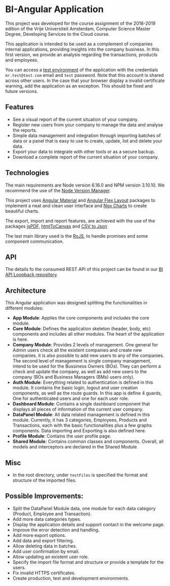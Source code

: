 # BI-Angular Application


This project was developed for the course assignment of the 2018-2019 edition of the Vrije Universiteit Amsterdam, Computer Science Master Degree, Developing Services to the Cloud course.

This application is intended to be used as a complement of companies internal applications, providing insights into the company business. In this first version, we provide an analysis regarding the transactions, products and employees.

You can access a [test environment](https://wgenizshannstudentvunl-vuspace.apic.eu-gb.mybluemix.net/) of the application with the credentials ``mr.test@test.com`` email and ``test`` password. Note that this account is shared across other users. In the case that your browser display a invalid certificate warning, add the application as an exception. This should be fixed and future versions.

## Features

- See a visual report of the current situation of your company.
- Register new users from your company to manage the data and analyse the reports.
- Simple data management and integration through importing batches of data or a panel that is easy to use to create, update, list and delete your data.
- Export your data to integrate with other tools or as a secure backup. 
- Download a complete report of the current situation of your company.

## Technologies

The main requirements are Node version 6.16.0 and NPM version 3.10.10. We recommend the use of the [Node Version Manager](https://github.com/creationix/nvm).

This project uses [Angular Material](https://material.angular.io/) and [Angular Flex Layout](https://github.com/angular/flex-layout) packages to implement a neat and clean user interface and [Ngx Charts](https://github.com/swimlane/ngx-charts) to create beautiful charts.

The export, import and report features, are achieved with the use of the packages [jsPDF](https://github.com/MrRio/jsPDF), [htmlToCanvas](https://github.com/niklasvh/html2canvas) and [CSV to Json](https://github.com/Keyang/node-csvtojson)

The last main library used is the [RxJS](https://rxjs-dev.firebaseapp.com/), to handle promises and some component communication.

## API

The details fo the consumed REST API of this project can be found in our [BI API Loopback repository](https://git.eu-gb.bluemix.net/w.genizshann/toolchain-dsc-bi).

## Architecture

This Angular application was designed splitting the functionalities in different modules:

- **App Module**: Applies the core components and includes the core module.
- **Core Module**: Defines the application skeleton (header, body, etc) components and includes all other modules. The heart of the application is here.
- **Company Module**: Provides 2 levels of management. One general for Admin users check all the existent companies and create new companies. it is also possible to add new users to any of the companies.  The second level of management is single company management, intend to be used for the Bussiness Owners (BOs). They can perform a check and update the company, as well as add new users to the company (BOs and Business Managers (BMs) users only).
- **Auth Module**: Everything related to authentication is defined in this module. It contains the basic login, logout and user creation components, as well as the route guards. In this app is define 4 guards, One for authenticated users and one for each user role.
- **Dashboard Module**: Contains a single dashboard component that displays all pieces of information of the current user company.
- **DataPanel Module**: All data related management is defined in this module. Currently, it has 3 categories, Employees, Products and Transactions, each with the basic functionalities plus a few graphs components. Data importing and Exporting is also defined here.
- **Profile Module**:  Contains the user profile page.
- **Shared Module**: Contains common classes and components. Overall, all models and interceptors are declared in the Shared Module.

## Misc

- In the root directory, under ``testFiles`` is specified the format and structure of the imported files.

## Possible Improvements:

- Split the DataPanel Module data, one module for each data category (Product, Employee and Transaction).
- Add more data categories types.
- Display the application details and support contact in the welcome page.
- Improve the error detection and handling.
- Add more export options.
- Add data and export filtering.
- Allow deleting data in batches.
- Add user confirmation by email.
- Allow updating an existent user role.
- Specify the import file format and structure or provide a template for the users.
- Fix invalid HTTPS certificates.
- Create production, test and development environments.
